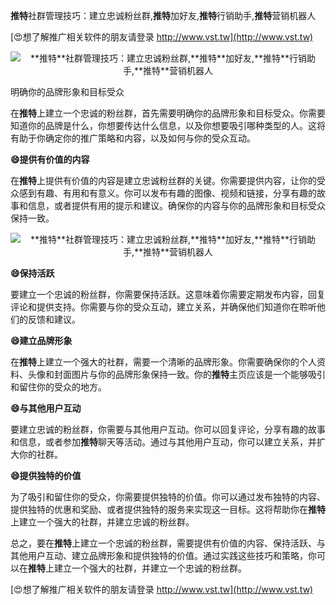 **推特**社群管理技巧：建立忠诚粉丝群,**推特**加好友,**推特**行销助手,**推特**营销机器人

[😍想了解推广相关软件的朋友请登录 http://www.vst.tw](http://www.vst.tw)

 <center><img src="https://vst.tw/MP4/tuiguang/png/7.png" alt="**推特**社群管理技巧：建立忠诚粉丝群,**推特**加好友,**推特**行销助手,**推特**营销机器人"></center>

明确你的品牌形象和目标受众

在**推特**上建立一个忠诚的粉丝群，首先需要明确你的品牌形象和目标受众。你需要知道你的品牌是什么，你想要传达什么信息，以及你想要吸引哪种类型的人。这将有助于你确定你的推广策略和内容，以及如何与你的受众互动。

**😄提供有价值的内容**

在**推特**上提供有价值的内容是建立忠诚粉丝群的关键。你需要提供内容，让你的受众感到有趣、有用和有意义。你可以发布有趣的图像、视频和链接，分享有趣的故事和信息，或者提供有用的提示和建议。确保你的内容与你的品牌形象和目标受众保持一致。

 <center><img src="https://vst.tw/MP4/tuiguang/png/6.png" alt="**推特**社群管理技巧：建立忠诚粉丝群,**推特**加好友,**推特**行销助手,**推特**营销机器人"></center>

**😄保持活跃**

要建立一个忠诚的粉丝群，你需要保持活跃。这意味着你需要定期发布内容，回复评论和提供支持。你需要与你的受众互动，建立关系，并确保他们知道你在聆听他们的反馈和建议。

**😄建立品牌形象**

在**推特**上建立一个强大的社群，需要一个清晰的品牌形象。你需要确保你的个人资料、头像和封面图片与你的品牌形象保持一致。你的**推特**主页应该是一个能够吸引和留住你的受众的地方。

**😄与其他用户互动**

要建立忠诚的粉丝群，你需要与其他用户互动。你可以回复评论，分享有趣的故事和信息，或者参加**推特**聊天等活动。通过与其他用户互动，你可以建立关系，并扩大你的社群。

**😄提供独特的价值**

为了吸引和留住你的受众，你需要提供独特的价值。你可以通过发布独特的内容、提供独特的优惠和奖励、或者提供独特的服务来实现这一目标。这将帮助你在**推特**上建立一个强大的社群，并建立忠诚的粉丝群。

总之，要在**推特**上建立一个忠诚的粉丝群，需要提供有价值的内容、保持活跃、与其他用户互动、建立品牌形象和提供独特的价值。通过实践这些技巧和策略，你可以在**推特**上建立一个强大的社群，并建立一个忠诚的粉丝群。

[😍想了解推广相关软件的朋友请登录 http://www.vst.tw](http://www.vst.tw)



